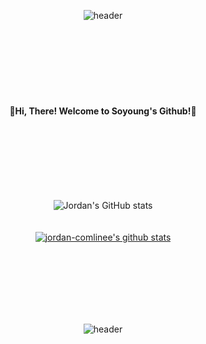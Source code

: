 <div align="center">

  ![header](https://capsule-render.vercel.app/api?type=waving&color=timeGradient&height=300&section=header&text=Welcome!&desc=Soyoung's%20Github&descAlign=35&fontSize=60&fontColor=FFFFFF&animation=fadeIn&fontAlign=30)

  <!--color=timeGradient-->
  <!--color=0:000000,20:000000,100:002957-->
  <br><br><br><br><br><br>
  <h4>🍊Hi, There! Welcome to Soyoung's Github!🍊</h4>
  <br><br><br><br><br><br>
  
  
  
  ![Jordan's GitHub stats](https://github-readme-stats.vercel.app/api?username=Jordan-comlinee&show_icons=true&theme=swift&icon_color=000000) 
  <br><br><br>
  [![jordan-comlinee's github stats](https://github-readme-stats.vercel.app/api/top-langs/?username=jordan-comlinee&show_icons=true&hide_border=true&title_color=004386&icon_color=004386&layout=compact)](https://github.com/jordan-comlinee/github-readme-stats)

   <br><br><br><br><br><br>
  
  ![header](https://capsule-render.vercel.app/api?type=waving&color=timeGradient&height=100&section=footer&fontSize=70&fontColor=FFFFFF&animation=fadeIn)
</div>
